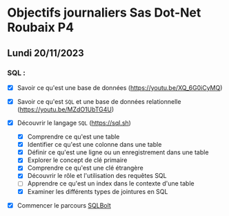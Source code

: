 # Objectifs journaliers Sas Dot-Net Roubaix P4

## Lundi 20/11/2023

### SQL :

- [x] Savoir ce qu'est une base de données (https://youtu.be/XQ_6G0iCyMQ)
- [x] Savoir ce qu'est `SQL` et une base de données relationnelle (https://youtu.be/MZdO1UbTG4U)
- [x] Découvrir le langage `SQL` (https://sql.sh)
  - [x] Comprendre ce qu'est une table
  - [x] Identifier ce qu'est une colonne dans une table
  - [x] Définir ce qu'est une ligne ou un enregistrement dans une table
  - [x] Explorer le concept de clé primaire
  - [x] Comprendre ce qu'est une clé étrangère
  - [x] Découvrir le rôle et l'utilisation des requêtes SQL
  - [ ] Apprendre ce qu'est un index dans le contexte d'une table
  - [x] Examiner les différents types de jointures en SQL
- [x] Commencer le parcours [SQLBolt](https://sqlbolt.com)

